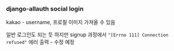 ### django-allauth social login
kakao - username, 프로필 이미지 가져올 수 있음

일반 로그인도 되는 듯 하지만 signup 과정에서 `"[Errno 111] Connection refused"` 에러 출력 - 수정 예정